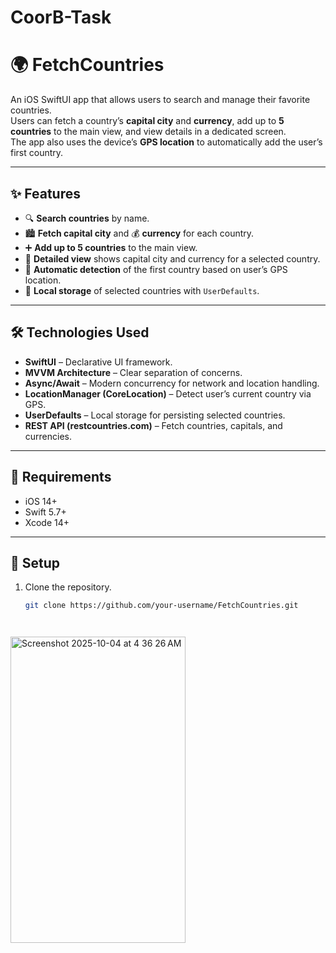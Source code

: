 # CoorB-Task
# 🌍 FetchCountries

An iOS SwiftUI app that allows users to search and manage their favorite countries.  
Users can fetch a country’s **capital city** and **currency**, add up to **5 countries** to the main view, and view details in a dedicated screen.  
The app also uses the device’s **GPS location** to automatically add the user’s first country.

---

## ✨ Features
- 🔍 **Search countries** by name.  
- 🏙️ **Fetch capital city** and 💰 **currency** for each country.  
- ➕ **Add up to 5 countries** to the main view.  
- 📑 **Detailed view** shows capital city and currency for a selected country.  
- 📍 **Automatic detection** of the first country based on user’s GPS location.  
- 💾 **Local storage** of selected countries with `UserDefaults`.

---

## 🛠️ Technologies Used
- **SwiftUI** – Declarative UI framework.  
- **MVVM Architecture** – Clear separation of concerns.  
- **Async/Await** – Modern concurrency for network and location handling.  
- **LocationManager (CoreLocation)** – Detect user’s current country via GPS.  
- **UserDefaults** – Local storage for persisting selected countries.  
- **REST API (restcountries.com)** – Fetch countries, capitals, and currencies.

---

## 📱 Requirements
- iOS 14+  
- Swift 5.7+  
- Xcode 14+

---

## 🚀 Setup
1. Clone the repository.  
   ```bash
   git clone https://github.com/your-username/FetchCountries.git




<img width="280" height="490" alt="Screenshot 2025-10-04 at 4 36 26 AM" src="https://github.com/user-attachments/assets/00481812-c2e8-4fe9-ae24-bbd7b5828db1" />
